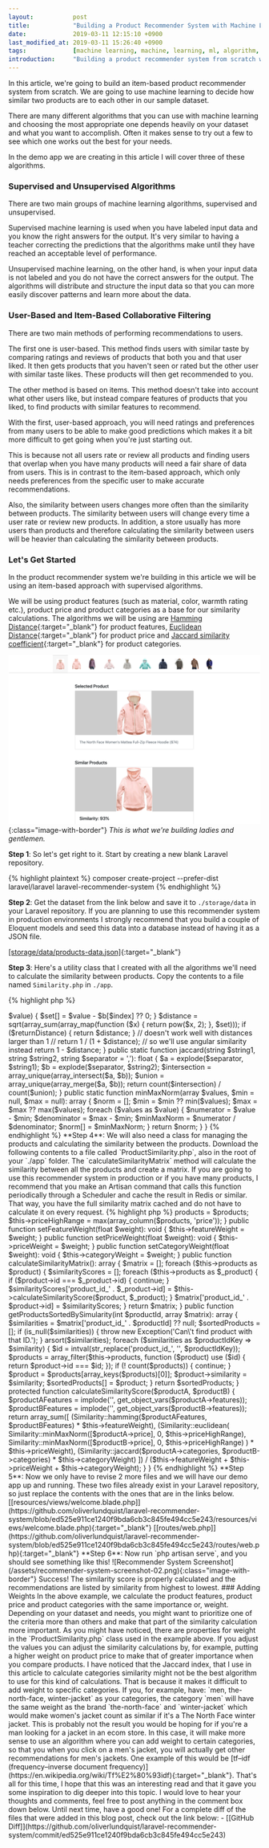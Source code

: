 ```yaml
---
layout:           post
title:            "Building a Product Recommender System with Machine Learning in Laravel."
date:             2019-03-11 12:15:10 +0900
last_modified_at: 2019-03-11 15:26:40 +0900
tags:             [machine learning, machine, learning, ml, algorithm, product recommender, product, recommender, system, hamming distance, euclidean distance, jaccard similarity coefficient]
introduction:     "Building a product recommender system from scratch with machine learning algorithms such as Hamming distance, Euclidean distance and Jaccard index in Laravel with PHP."
---
```


In this article, we're going to build an item-based product recommender system from scratch. We are going to use machine learning to decide how similar two products are to each other in our sample dataset.

There are many different algorithms that you can use with machine learning and choosing the most appropriate one depends heavily on your dataset and what you want to accomplish. Often it makes sense to try out a few to see which one works out the best for your needs.

In the demo app we are creating in this article I will cover three of these algorithms.

### Supervised and Unsupervised Algorithms

There are two main groups of machine learning algorithms, supervised and unsupervised.

Supervised machine learning is used when you have labeled input data and you know the right answers for the output. It's very similar to having a teacher correcting the predictions that the algorithms make until they have reached an acceptable level of performance.

Unsupervised machine learning, on the other hand, is when your input data is not labeled and you do not have the correct answers for the output.
The algorithms will distribute and structure the input data so that you can more easily discover patterns and learn more about the data.

### User-Based and Item-Based Collaborative Filtering

There are two main methods of performing recommendations to users.

The first one is user-based. This method finds users with similar taste by comparing ratings and reviews of products that both you and that user liked. It then gets products that you haven't seen or rated but the other user with similar taste likes. These products will then get recommended to you.

The other method is based on items. This method doesn't take into account what other users like, but instead compare features of products that you liked, to find products with similar features to recommend.

With the first, user-based approach, you will need ratings and preferences from many users to be able to make good predictions which makes it a bit more difficult to get going when you're just starting out.

This is because not all users rate or review all products and finding users that overlap when you have many products will need a fair share of data from users. This is in contrast to the item-based approach, which only needs preferences from the specific user to make accurate recommendations.

Also, the similarity between users changes more often than the similarity between products. The similarity between users will change every time a user rate or review new products. In addition, a store usually has more users than products and therefore calculating the similarity between users will be heavier than calculating the similarity between products.

### Let's Get Started

In the product recommender system we're building in this article we will be using an item-based approach with supervised algorithms.

We will be using product features (such as material, color, warmth rating etc.), product price and product categories as a base for our similarity calculations. The algorithms we will be using are [Hamming Distance](https://en.wikipedia.org/wiki/Hamming_distance){:target="_blank"} for product features, [Euclidean Distance](https://en.wikipedia.org/wiki/Euclidean_distance){:target="_blank"} for product price and [Jaccard similarity coefficient](https://en.wikipedia.org/wiki/Jaccard_index){:target="_blank"} for product categories.

![Recommender System Screenshot](/assets/recommender-system-screenshot-01.png){:class="image-with-border"}
*This is what we're building ladies and gentlemen.*

**Step 1**: So let's get right to it. Start by creating a new blank Laravel repository.

{% highlight plaintext %}
composer create-project --prefer-dist laravel/laravel laravel-recommender-system
{% endhighlight %}

**Step 2**: Get the dataset from the link below and save it to `./storage/data` in your Laravel repository. If you are planning to use this recommender system in production environments I strongly recommend that you build a couple of Eloquent models and seed this data into a database instead of having it as a JSON file.

[[storage/data/products-data.json]](https://github.com/oliverlundquist/laravel-recommender-system/blob/ed525e911ce1240f9bda6cb3c845fe494cc5e243/storage/data/products-data.json){:target="_blank"}

**Step 3**: Here's a utility class that I created with all the algorithms we'll need to calculate the similarity between products. Copy the contents to a file named `Similarity.php` in `./app`.

{% highlight php %}
<?php declare(strict_types=1);

namespace App;

class Similarity
{
    public static function hamming(string $string1, string $string2, bool $returnDistance = false): float
    {
        $a        = str_pad($string1, strlen($string2) - strlen($string1), ' ');
        $b        = str_pad($string2, strlen($string1) - strlen($string2), ' ');
        $distance = count(array_diff_assoc(str_split($a), str_split($b)));

        if ($returnDistance) {
            return $distance;
        }
        return (strlen($a) - $distance) / strlen($a);
    }

    public static function euclidean(array $array1, array $array2, bool $returnDistance = false): float
    {
        $a   = $array1;
        $b   = $array2;
        $set = [];

        foreach ($a as $index => $value) {
            $set[] = $value - $b[$index] ?? 0;
        }

        $distance = sqrt(array_sum(array_map(function ($x) { return pow($x, 2); }, $set)));

        if ($returnDistance) {
            return $distance;
        }
        // doesn't work well with distances larger than 1
        // return 1 / (1 + $distance);
        // so we'll use angular similarity instead
        return 1 - $distance;
    }

    public static function jaccard(string $string1, string $string2, string $separator = ','): float
    {
        $a            = explode($separator, $string1);
        $b            = explode($separator, $string2);
        $intersection = array_unique(array_intersect($a, $b));
        $union        = array_unique(array_merge($a, $b));

        return count($intersection) / count($union);
    }

    public static function minMaxNorm(array $values, $min = null, $max = null): array
    {
        $norm = [];
        $min  = $min ?? min($values);
        $max  = $max ?? max($values);

        foreach ($values as $value) {
            $numerator   = $value - $min;
            $denominator = $max - $min;
            $minMaxNorm  = $numerator / $denominator;
            $norm[]      = $minMaxNorm;
        }
        return $norm;
    }
}
{% endhighlight %}

**Step 4**: We will also need a class for managing the products and calculating the similarity between the products. Download the following contents to a file called `ProductSimilarity.php`, also in the root of your `./app` folder.

The `calculateSimilarityMatrix` method will calculate the similarity between all the products and create a matrix. If you are going to use this recommender system in production or if you have many products, I recommend that you make an Artisan command that calls this function periodically through a Scheduler and cache the result in Redis or similar. That way, you have the full similarity matrix cached and do not have to calculate it on every request.

{% highlight php %}
<?php declare(strict_types=1);

namespace App;

use Exception;

class ProductSimilarity
{
    protected $products       = [];
    protected $featureWeight  = 1;
    protected $priceWeight    = 1;
    protected $categoryWeight = 1;
    protected $priceHighRange = 1000;

    public function __construct(array $products)
    {
        $this->products       = $products;
        $this->priceHighRange = max(array_column($products, 'price'));
    }

    public function setFeatureWeight(float $weight): void
    {
        $this->featureWeight = $weight;
    }

    public function setPriceWeight(float $weight): void
    {
        $this->priceWeight = $weight;
    }

    public function setCategoryWeight(float $weight): void
    {
        $this->categoryWeight = $weight;
    }

    public function calculateSimilarityMatrix(): array
    {
        $matrix = [];

        foreach ($this->products as $product) {

            $similarityScores = [];

            foreach ($this->products as $_product) {
                if ($product->id === $_product->id) {
                    continue;
                }
                $similarityScores['product_id_' . $_product->id] = $this->calculateSimilarityScore($product, $_product);
            }
            $matrix['product_id_' . $product->id] = $similarityScores;
        }
        return $matrix;
    }

    public function getProductsSortedBySimularity(int $productId, array $matrix): array
    {
        $similarities   = $matrix['product_id_' . $productId] ?? null;
        $sortedProducts = [];

        if (is_null($similarities)) {
            throw new Exception('Can\'t find product with that ID.');
        }
        arsort($similarities);

        foreach ($similarities as $productIdKey => $similarity) {
            $id       = intval(str_replace('product_id_', '', $productIdKey));
            $products = array_filter($this->products, function ($product) use ($id) { return $product->id === $id; });
            if (! count($products)) {
                continue;
            }
            $product = $products[array_keys($products)[0]];
            $product->similarity = $similarity;
            $sortedProducts[] = $product;
        }
        return $sortedProducts;
    }

    protected function calculateSimilarityScore($productA, $productB)
    {
        $productAFeatures = implode('', get_object_vars($productA->features));
        $productBFeatures = implode('', get_object_vars($productB->features));

        return array_sum([
            (Similarity::hamming($productAFeatures, $productBFeatures) * $this->featureWeight),
            (Similarity::euclidean(
                Similarity::minMaxNorm([$productA->price], 0, $this->priceHighRange),
                Similarity::minMaxNorm([$productB->price], 0, $this->priceHighRange)
            ) * $this->priceWeight),
            (Similarity::jaccard($productA->categories, $productB->categories) * $this->categoryWeight)
        ]) / ($this->featureWeight + $this->priceWeight + $this->categoryWeight);
    }
}
{% endhighlight %}

**Step 5**: Now we only have to revise 2 more files and we will have our demo app up and running. These two files already exist in your Laravel repository, so just replace the contents with the ones that are in the links below.

[[resources/views/welcome.blade.php]](https://github.com/oliverlundquist/laravel-recommender-system/blob/ed525e911ce1240f9bda6cb3c845fe494cc5e243/resources/views/welcome.blade.php){:target="_blank"}

[[routes/web.php]](https://github.com/oliverlundquist/laravel-recommender-system/blob/ed525e911ce1240f9bda6cb3c845fe494cc5e243/routes/web.php){:target="_blank"}

**Step 6**: Now run `php artisan serve`, and you should see something like this!

![Recommender System Screenshot](/assets/recommender-system-screenshot-02.png){:class="image-with-border"}

Success! The similarity score is properly calculated and the recommendations are listed by similarity from highest to lowest.

### Adding Weights

In the above example, we calculate the product features, product price and product categories with the same importance or, weight. Depending on your dataset and needs, you might want to prioritize one of the criteria more than others and make that part of the similarity calculation more important.

As you might have noticed, there are properties for weight in the `ProductSimilarity.php` class used in the example above. If you adjust the values you can adjust the similarity calculations by, for example, putting a higher weight on product price to make that of greater importance when you compare products.

I have noticed that the Jaccard index, that I use in this article to calculate categories similarity might not be the best algorithm to use for this kind of calculations. That is because it makes it difficult to add weight to specific categories.

If you, for example, have: `men, the-north-face, winter-jacket` as your categories, the category `men` will have the same weight as the brand `the-north-face` and `winter-jacket` which would make women's jacket count as similar if it's a The North Face winter jacket. This is probably not the result you would be hoping for if you're a man looking for a jacket in an ecom store.

In this case, it will make more sense to use an algorithm where you can add weight to certain categories, so that you when you click on a men's jacket, you will actually get other recommendations for men's jackets. One example of this would be [tf–idf (frequency–inverse document frequency)](https://en.wikipedia.org/wiki/Tf%E2%80%93idf){:target="_blank"}.

That's all for this time, I hope that this was an interesting read and that it gave you some inspiration to dig deeper into this topic. I would love to hear your thoughts and comments, feel free to post anything in the comment box down below.

Until next time, have a good one!

For a complete diff of the files that were added in this blog post, check out the link below:
- [[GitHub Diff]](https://github.com/oliverlundquist/laravel-recommender-system/commit/ed525e911ce1240f9bda6cb3c845fe494cc5e243)
